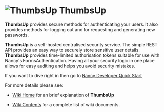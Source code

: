 ![ThumbsUp](https://github.com/biofractal/ThumbsUp/wiki/images/thumbsup-medium.png) ThumbsUp
===========

**ThumbsUp** provides secure methods for authenticating your users. It also provides methods for logging out and for requesting and generating new passwords.

**ThumbsUp** is a self-hosted centralised security service. The simple REST API provides an easy way to securely store sensitive user details. **ThumbsUp** provides time-limited authorisation tokens suitable for use with Nancy's FormsAuthentication. Having all your security logic in one place allows for easy auditing and helps you avoid security mistakes.

If you want to dive right in then go to [Nancy Developer Quick Start](https://github.com/biofractal/ThumbsUp/wiki/Nancy-Developer-Quick-Start)

For more details please see:

* [Wiki Home](https://github.com/biofractal/ThumbsUp/wiki) for an brief explanation of **ThumbsUp**

* [Wiki Contents](https://github.com/biofractal/ThumbsUp/wiki/Contents) for a complete list of wiki documents. 


